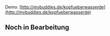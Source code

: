 Demo: [http://mvbuddies.de/kopfueberwasserde](http://mvbuddies.de/kopfueberwasserde)

## Noch in Bearbeitung
